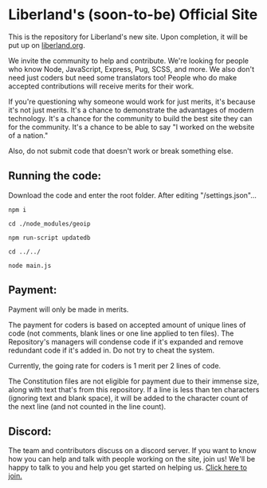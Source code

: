 # Liberland's (soon-to-be) Official Site

This is the repository for Liberland's new site. Upon completion, it will be put up on [liberland.org](https://liberland.org).

We invite the community to help and contribute. We're looking for people who know Node, JavaScript, Express, Pug, SCSS, and more. We also don't need just coders but need some translators too! People who do make accepted contributions will receive merits for their work.

If you're questioning why someone would work for just merits, it's because it's not just merits. It's a chance to demonstrate the advantages of modern technology. It's a chance for the community to build the best site they can for the community. It's a chance to be able to say "I worked on the website of a nation."

Also, do not submit code that doesn't work or break something else.

## Running the code:

Download the code and enter the root folder. After editing "/settings.json"...

`npm i`

`cd ./node_modules/geoip`

`npm run-script updatedb`

`cd ../../`

`node main.js`

## Payment:

Payment will only be made in merits.

The payment for coders is based on accepted amount of unique lines of code (not comments, blank lines or one line applied to ten files). The Repository's managers will condense code if it's expanded and remove redundant code if it's added in. Do not try to cheat the system.

Currently, the going rate for coders is 1 merit per 2 lines of code.

The Constitution files are not eligible for payment due to their immense size, along with text that's from this repository. If a line is less than ten characters (ignoring text and blank space), it will be added to the character count of the next line (and not counted in the line count).

## Discord:

The team and contributors discuss on a discord server. If you want to know how you can help and talk with people working on the site, join us! We'll be happy to talk to you and help you get started on helping us. [Click here to join.](https://discord.gg/SsFcuTZ)
